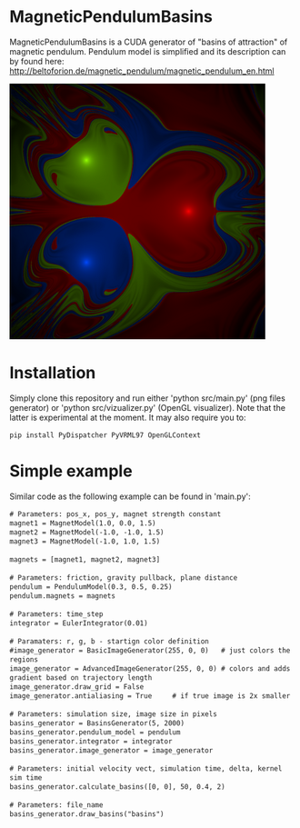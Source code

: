 MagneticPendulumBasins
======================

MagneticPendulumBasins is a CUDA generator of "basins of attraction" of magnetic pendulum. Pendulum model is simplified and its description can by found here: http://beltoforion.de/magnetic_pendulum/magnetic_pendulum_en.html

![Alt text](/example.png "Example result")

Installation
============
Simply clone this repository and run either 'python src/main.py' (png files generator) or 'python src/vizualizer.py' (OpenGL visualizer). 
Note that the latter is experimental at the moment. It may also require you to:

	pip install PyDispatcher PyVRML97 OpenGLContext

Simple example
==============
Similar code as the following example can be found in 'main.py':

    # Parameters: pos_x, pos_y, magnet strength constant
    magnet1 = MagnetModel(1.0, 0.0, 1.5)
    magnet2 = MagnetModel(-1.0, -1.0, 1.5)
    magnet3 = MagnetModel(-1.0, 1.0, 1.5)
    
    magnets = [magnet1, magnet2, magnet3]     	

    # Parameters: friction, gravity pullback, plane distance
    pendulum = PendulumModel(0.3, 0.5, 0.25)
    pendulum.magnets = magnets 

    # Parameters: time_step
    integrator = EulerIntegrator(0.01)  
    
    # Paramaters: r, g, b - startign color definition
    #image_generator = BasicImageGenerator(255, 0, 0)	# just colors the regions 
    image_generator = AdvancedImageGenerator(255, 0, 0)	# colors and adds gradient based on trajectory length
    image_generator.draw_grid = False		
    image_generator.antialiasing = True     # if true image is 2x smaller
 
    # Parameters: simulation size, image size in pixels
    basins_generator = BasinsGenerator(5, 2000)
    basins_generator.pendulum_model = pendulum
    basins_generator.integrator = integrator
    basins_generator.image_generator = image_generator
   
    # Parameters: initial velocity vect, simulation time, delta, kernel sim time
    basins_generator.calculate_basins([0, 0], 50, 0.4, 2)   
    
    # Parameters: file_name
    basins_generator.draw_basins("basins") 	
    

